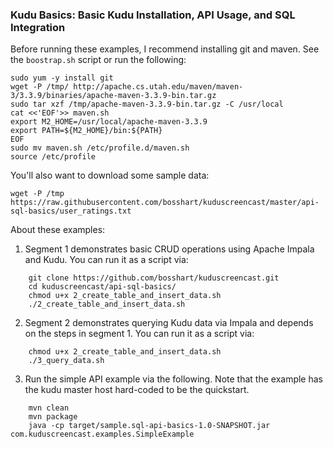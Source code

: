 ### Kudu Basics: Basic Kudu Installation, API Usage, and SQL Integration

Before running these examples, I recommend installing git and maven. See the `boostrap.sh` script or run the following: 

    sudo yum -y install git
    wget -P /tmp/ http://apache.cs.utah.edu/maven/maven-3/3.3.9/binaries/apache-maven-3.3.9-bin.tar.gz
    sudo tar xzf /tmp/apache-maven-3.3.9-bin.tar.gz -C /usr/local
    cat <<'EOF'>> maven.sh
    export M2_HOME=/usr/local/apache-maven-3.3.9
    export PATH=${M2_HOME}/bin:${PATH}
    EOF
    sudo mv maven.sh /etc/profile.d/maven.sh
    source /etc/profile

You'll also want to download some sample data: 

    wget -P /tmp https://raw.githubusercontent.com/bosshart/kuduscreencast/master/api-sql-basics/user_ratings.txt

About these examples: 

1. Segment 1 demonstrates basic CRUD operations using Apache Impala and Kudu. You can run it as a script via: 
```
    git clone https://github.com/bosshart/kuduscreencast.git
    cd kuduscreencast/api-sql-basics/
    chmod u+x 2_create_table_and_insert_data.sh 
    ./2_create_table_and_insert_data.sh 
```
2. Segment 2 demonstrates querying Kudu data via Impala and depends on the steps in segment 1. You can run it as a script via: 
```    
    chmod u+x 2_create_table_and_insert_data.sh 
    ./3_query_data.sh
```
3. Run the simple API example via the following. Note that the example has the kudu master host hard-coded to be the quickstart. 
```
    mvn clean
    mvn package
    java -cp target/sample.sql-api-basics-1.0-SNAPSHOT.jar com.kuduscreencast.examples.SimpleExample
```    
    
    
    